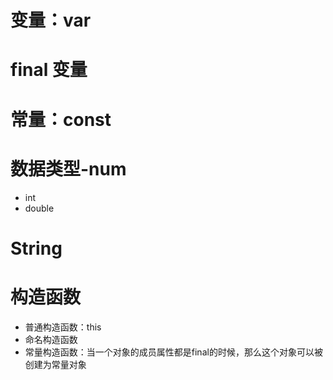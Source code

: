 # 变量：var

# final 变量

# 常量：const

# 数据类型-num
- int
- double

# String


# 构造函数
- 普通构造函数：this
- 命名构造函数
- 常量构造函数：当一个对象的成员属性都是final的时候，那么这个对象可以被创建为常量对象

# 







